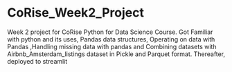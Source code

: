 # CoRise_Week2_Project
Week 2 project for CoRise Python for Data Science Course. Got Familiar with python and its uses, Pandas data structures, Operating on data with Pandas ,Handling missing data with pandas and Combining datasets with Airbnb_Amsterdam_listings dataset in Pickle and Parquet format. Thereafter, deployed to streamlit
